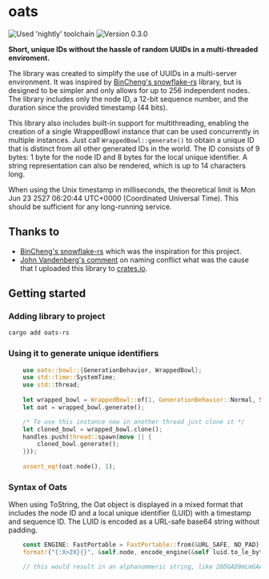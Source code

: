 # oats

![Used 'nightly' toolchain](https://img.shields.io/badge/toolchain-nightly-important)
![Version 0.3.0](https://img.shields.io/badge/version-0.3.0-informational)

**Short, unique IDs without the hassle of random UUIDs in a multi-threaded enviroment.**

The library was created to simplify the use of UUIDs in a multi-server environment. It was inspired by [BinCheng's snowflake-rs](https://github.com/BinChengZhao/snowflake-rs) library, but is designed to be simpler and only allows for up to 256 independent nodes. The library includes only the node ID, a 12-bit sequence number, and the duration since the provided timestamp (44 bits).

This library also includes built-in support for multithreading, enabling the creation of a single WrappedBowl instance that can be used concurrently in multiple instances. Just call `WrappedBowl::generate()` to obtain a unique ID that is distinct from all other generated IDs in the world. The ID consists of 9 bytes: 1 byte for the node ID and 8 bytes for the local unique identifier. A string representation can also be rendered, which is up to 14 characters long.

When using the Unix timestamp in milliseconds, the theoretical limit is Mon Jun 23 2527 06:20:44 UTC+0000 (Coordinated Universal Time). This should be sufficient for any long-running service.

## Thanks to

- [BinCheng's snowflake-rs](https://github.com/BinChengZhao/snowflake-rs) which was the inspiration for this project.
- [John Vandenberg's comment](https://github.com/Skailys/oats-rs/issues/1) on naming conflict what was the cause that I uploaded this library to [crates.io](https://crates.io/crates/oats-rs).

## Getting started

### Adding library to project

```bash
cargo add oats-rs
```

### Using it to generate unique identifiers

```rust
    use oats::bowl::{GenerationBehavior, WrappedBowl};
    use std::time::SystemTime;
    use std::thread;
    
    let wrapped_bowl = WrappedBowl::of(1, GenerationBehavior::Normal, Some(SystemTime::now()));
    let oat = wrapped_bowl.generate();

    /* To use this instance now in another thread just clone it */
    let cloned_bowl = wrapped_bowl.clone();
    handles.push(thread::spawn(move || {
        cloned_bowl.generate();
    }));
    
    assert_eq!(oat.node(), 1);
```

### Syntax of Oats

When using ToString, the Oat object is displayed in a mixed format that includes the node ID and a local unique identifier (LUID) with a timestamp and sequence ID. The LUID is encoded as a URL-safe base64 string without padding.

```rust
    const ENGINE: FastPortable = FastPortable::from(&URL_SAFE, NO_PAD);
    format!("{:X>2X}{}", &self.node, encode_engine(&self luid.to_le_bytes(), &ENGINE))

    // this would result in an alphanummeric string, like 28DGAD9mLmGAA
```
